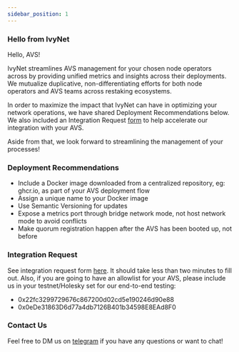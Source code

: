 ```yaml
---
sidebar_position: 1
---
```


### Hello from IvyNet

Hello, AVS!

IvyNet streamlines AVS management for your chosen node operators across by providing unified metrics and insights across their deployments.
We mutualize duplicative, non-differentiating efforts for both node operators and AVS teams across restaking ecosystems. 

In order to maximize the impact that IvyNet can have in optimizing your network operations, we have shared Deployment Recommendations below.
We also included an Integration Request [form](https://docs.google.com/forms/d/e/1FAIpQLSf830Om9LRrXxyceAnKObAqXHfQg0kCoxsMLOMkgRbCOPnaPA/viewform?usp=header) to help accelerate our integration with your AVS.

Aside from that, we look forward to streamlining the management of your processes!

### Deployment Recommendations

- Include a Docker image downloaded from a centralized repository, eg: ghcr.io, as part of your AVS deployment flow
- Assign a unique name to your Docker image
- Use Semantic Versioning for updates
- Expose a metrics port through bridge network mode, not host network mode to avoid conflicts
- Make quorum registration happen after the AVS has been booted up, not before


### Integration Request

See integration request form [here](https://docs.google.com/forms/d/e/1FAIpQLSf830Om9LRrXxyceAnKObAqXHfQg0kCoxsMLOMkgRbCOPnaPA/viewform?usp=header).
It should take less than two minutes to fill out.
Also, if you are going to have an allowlist for your AVS, please include us in your testnet/Holesky set for our end-to-end testing:
- 0x22fc3299729676c867200d02cd5e190246d90e88
- 0x0eDe31863D6d77a4db7126B401b34598E8EAd8F0

### Contact Us

Feel free to DM us on [telegram](https://t.me/ivynetdotdev) if you have any questions or want to chat!
